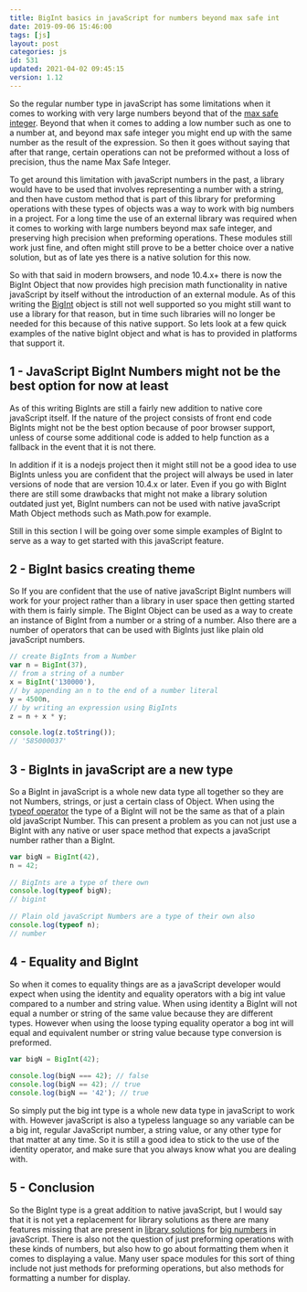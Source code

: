 ```yaml
---
title: BigInt basics in javaScript for numbers beyond max safe int
date: 2019-09-06 15:46:00
tags: [js]
layout: post
categories: js
id: 531
updated: 2021-04-02 09:45:15
version: 1.12
---
```


So the regular number type in javaScript has some limitations when it comes to working with very large numbers beyond that of the [max safe integer](https://developer.mozilla.org/en-US/docs/Web/JavaScript/Reference/Global_Objects/Number/MAX_SAFE_INTEGER). Beyond that when it comes to adding a low number such as one to a number at, and beyond max safe integer you might end up with the same number as the result of the expression. So then it goes without saying that after that range, certain operations can not be preformed without a loss of precision, thus the name Max Safe Integer.

To get around this limitation with javaScript numbers in the past, a library would have to be used that involves representing a number with a string, and then have custom method that is part of this library for preforming operations with these types of objects was a way to work with big numbers in a project. For a long time the use of an external library was required when it comes to working with large numbers beyond max safe integer, and preserving high precision when preforming operations. These modules still work just fine, and often might still prove to be a better choice over a native solution, but as of late yes there is a native solution for this now.

So with that said in modern browsers, and node 10.4.x+ there is now the BigInt Object that now provides high precision math functionality in native javaScript by itself without the introduction of an external module. As of this writing the [BigInt](https://developer.mozilla.org/en-US/docs/Web/JavaScript/Reference/Global_Objects/BigInt) object is still not well supported so you might still want to use a library for that reason, but in time such libraries will no longer be needed for this because of this native support. So lets look at a few quick examples of the native bigInt object and what is has to provided in platforms that support it.

<!-- more -->

## 1 - JavaScript BigInt Numbers might not be the best option for now at least

As of this writing BigInts are still a fairly new addition to native core javaScript itself. If the nature of the project consists of front end code BigInts might not be the best option because of poor browser support, unless of course some additional code is added to help function as a fallback in the event that it is not there. 

In addition if it is a nodejs project then it might still not be a good idea to use BigInts unless you are confident that the project will always be used in later versions of node that are version 10.4.x or later. Even if you go with BigInt there are still some drawbacks that might not make a library solution outdated just yet, BigInt numbers can not be used with native javaScript Math Object methods such as Math.pow for example.

Still in this section I will be going over some simple examples of BigInt to serve as a way to get started with this javaScript feature.

## 2 - BigInt basics creating theme

So If you are confident that the use of native javaScript BigInt numbers will work for your project rather than a library in user space then getting started with them is fairly simple. The BigInt Object can be used as a way to create an instance of BigInt from a number or a string of a number. Also there are a number of operators that can be used with BigInts just like plain old javaScript numbers.

```js
// create BigInts from a Number
var n = BigInt(37),
// from a string of a number
x = BigInt('130000'),
// by appending an n to the end of a number literal
y = 4500n,
// by writing an expression using BigInts
z = n + x * y;

console.log(z.toString());
// '585000037'
```


## 3 - BigInts in javaScript are a new type

So a BigInt in javaScript is a whole new data type all together so they are not Numbers, strings, or just a certain class of Object. When using the [typeof operator](/2019/02/15/js-javascript-typeof/) the type of a BigInt will not be the same as that of a plain old javaScript Number. This can present a problem as you can not just use a BigInt with any native or user space method that expects a javaScript number rather than a BigInt.

```js
var bigN = BigInt(42),
n = 42;
 
// BigInts are a type of there own
console.log(typeof bigN);
// bigint
 
// Plain old javaScript Numbers are a type of their own also
console.log(typeof n);
// number
```

## 4 - Equality and BigInt

So when it comes to equality things are as a javaScript developer would expect when using the identity and equality operators with a big int value compared to a number and string value. When using identity a BigInt will not equal a number or string of the same value because they are different types. However when using the loose typing equality operator a bog int will equal and equivalent number or string value because type conversion is preformed.

```js
var bigN = BigInt(42);
 
console.log(bigN === 42); // false
console.log(bigN == 42); // true
console.log(bigN == '42'); // true
```

So simply put the big int type is a whole new data type in javaScript to work with. However javaScript is also a typeless language so any variable can be a big int, regular JavaScript number, a string value, or any other type for that matter at any time. So it is still a good idea to stick to the use of the identity operator, and make sure that you always know what you are dealing with.

## 5 - Conclusion

So the BigInt type is a great addition to native javaScript, but I would say that it is not yet a replacement for library solutions as there are many features missing that are present in [library solutions](/2017/05/29/nodejs-big-integer/) for [big numbers](http://www.thealmightyguru.com/Pointless/BigNumbers.html) in javaScript. There is also not the question of just preforming operations with these kinds of numbers, but also how to go about formatting them when it comes to displaying a value. Many user space modules for this sort of thing include not just methods for preforming operations, but also methods for formatting a number for display.
